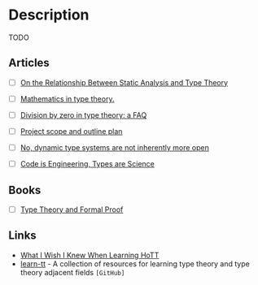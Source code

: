 # Description

TODO


## Articles

- [ ] [On the Relationship Between Static Analysis and Type Theory](https://semantic-domain.blogspot.com/2019/08/on-relationship-between-static-analysis.html)
- [ ] [Mathematics in type theory.](https://xenaproject.wordpress.com/2020/06/20/mathematics-in-type-theory/)
- [ ] [Division by zero in type theory: a FAQ](https://xenaproject.wordpress.com/2020/07/05/division-by-zero-in-type-theory-a-faq/)
- [ ] [Project scope and outline plan](https://sphalerite.org/ghotl/posts/2017-10-16-project-scope-outline.html)
- [ ] [No, dynamic type systems are not inherently more open](https://lexi-lambda.github.io/blog/2020/01/19/no-dynamic-type-systems-are-not-inherently-more-open/)
- [ ] [Code is Engineering, Types are Science](https://www.tweag.io/blog/2020-03-05-peirce/)


## Books

- [ ] [Type Theory and Formal Proof](https://www.cambridge.org/core/books/type-theory-and-formal-proof/0472640AAD34E045C7F140B46A57A67C)


## Links

- [What I Wish I Knew When Learning HoTT](https://abooij.github.io/wiwikwlhott/)
- [learn-tt](https://github.com/jozefg/learn-tt) - A collection of resources for learning type theory and type theory adjacent fields `[GitHub]`
